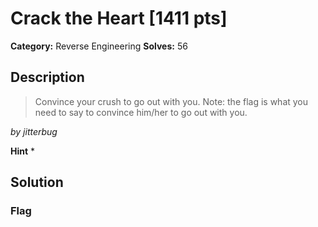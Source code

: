 # Crack the Heart [1411 pts]

**Category:** Reverse Engineering
**Solves:** 56

## Description
>Convince your crush to go out with you. Note: the flag is what you need to say to convince him/her to go out with you.

_by jitterbug_

**Hint**
* 

## Solution

### Flag

